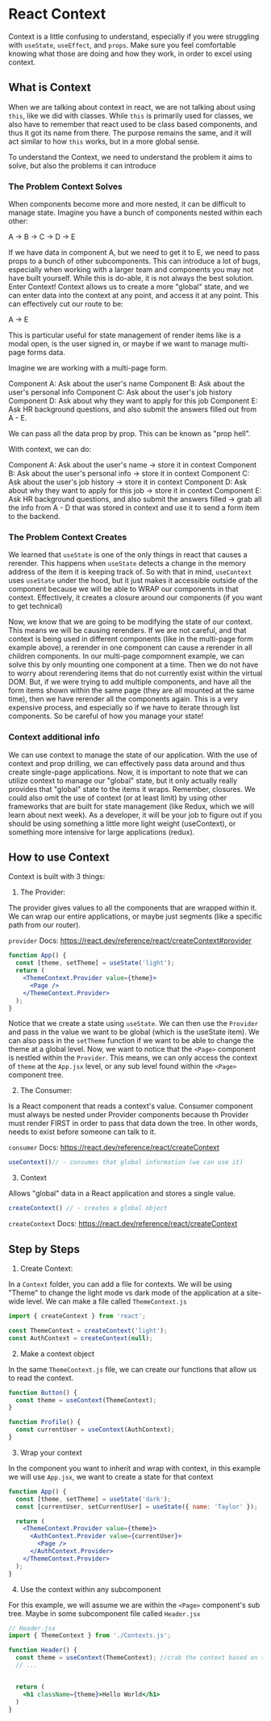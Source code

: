 # React Context

Context is a little confusing to understand, especially if you were struggling with `useState`, `useEffect`, and `props`. Make sure you feel comfortable knowing what those are doing and how they work, in order to excel using context.

## What is Context

When we are talking about context in react, we are not talking about using `this`, like we did with classes. While `this` is primarily used for classes, we also have to remember that react used to be class based components, and thus it got its name from there. The purpose remains the same, and it will act similar to how `this` works, but in a more global sense.

To understand the Context, we need to understand the problem it aims to solve, but also the problems it can introduce

### The Problem Context Solves

When components become more and more nested, it can be difficult to manage state. Imagine you have a bunch of components nested within each other:

A -> B -> C -> D -> E

If we have data in component A, but we need to get it to E, we need to pass props to a bunch of other subcomponents. This can introduce a lot of bugs, especially when working with a larger team and components you may not have built yourself. While this is do-able, it is not always the best solution. Enter Context! Context allows us to create a more "global" state, and we can enter data into the context at any point, and access it at any point. This can effectively cut our route to be:

A -> E

This is particular useful for state management of render items like is a modal open, is the user signed in, or maybe if we want to manage multi-page forms data.

Imagine we are working with a multi-page form.

Component A: Ask about the user's name
Component B: Ask about the user's personal info
Component C: Ask about the user's job history
Component D: Ask about why they want to apply for this job
Component E: Ask HR background questions, and also submit the answers filled out from A - E.

We can pass all the data prop by prop. This can be known as "prop hell".

With context, we can do:

Component A: Ask about the user's name -> store it in context
Component B: Ask about the user's personal info -> store it in context
Component C: Ask about the user's job history -> store it in context
Component D: Ask about why they want to apply for this job -> store it in context
Component E: Ask HR background questions, and also submit the answers filled -> grab all the info from A - D that was stored in context and use it to send a form item to the backend.


### The Problem Context Creates

We learned that `useState` is one of the only things in react that causes a rerender. This happens when `useState` detects a change in the memory address of the item it is keeping track of. So with that in mind, `useContext` uses `useState` under the hood, but it just makes it accessible outside of the component because we will be able to WRAP our components in that context. Effectively, it creates a closure around our components (if you want to get technical)

Now, we know that we are going to be modifying the state of our context. This means we will be causing rerenders. If we are not careful, and that context is being used in different components (like in the multi-page form example above), a rerender in one component can cause a rerender in all children components. In our multi-page compomnent example, we can solve this by only mounting one component at a time. Then we do not have to worry about rerendering items that do not currently exist within the virtual DOM. But, if we were trying to add multiple components, and have all the form items shown within the same page (they are all mounted at the same time), then we have rerender all the components again. This is a very expensive process, and especially so if we have to iterate through list components. So be careful of how you manage your state!

### Context additional info

We can use context to manage the state of our application. With the use of context and prop drilling, we can effectively pass data around and thus create single-page applications. Now, it is important to note that we can utilize context to manage our "global" state, but it only actually really provides that "global" state to the items it wraps. Remember, closures. We could also omit the use of context (or at least limit) by using other frameworks that are built for state management (like Redux, which we will learn about next week). As a developer, it will be your job to figure out if you should be using something a little more light weight (useContext), or something more intensive for large applications (redux).

## How to use Context

Context is built with 3 things:

1. The Provider:

The provider gives values to all the components that are wrapped within it. We can wrap our entire applications, or maybe just segments (like a specific path from our router).

`provider` Docs: https://react.dev/reference/react/createContext#provider


```jsx
function App() {
  const [theme, setTheme] = useState('light');
  return (
    <ThemeContext.Provider value={theme}>
      <Page />
    </ThemeContext.Provider>
  );
}

```


Notice that we create a state using `useState`. We can then use the `Provider` and pass in the value we want to be global (which is the useState item). We can also pass in the `setTheme` function if we want to be able to change the theme at a global level. Now, we want to notice that the `<Page>` component is nestled within the `Provider`. This means, we can only access the context of `theme` at the `App.jsx` level, or any sub level found within the `<Page>` component tree.

2. The Consumer:

Is a React component that reads a context's value. Consumer component must always be nested under Provider components because th Provider must render FIRST in order to pass that data down the tree. In other words, needs to exist before someone can talk to it.

`consumer` Docs: https://react.dev/reference/react/createContext

```js
useContext()// - consumes that global information (we can use it)
```

3. Context

Allows "global" data in a React application and stores a single value.

```js
createContext() // - creates a global object
```

`createContext` Docs: https://react.dev/reference/react/createContext



## Step by Steps

1. Create Context:

In a `Context` folder, you can add a file for contexts. We will be using "Theme" to change the light mode vs dark mode of the application at a site-wide level. We can make a file called `ThemeContext.js`

```js
import { createContext } from 'react';

const ThemeContext = createContext('light');
const AuthContext = createContext(null);
```


2. Make a context object

In the same `ThemeContext.js` file, we can create our functions that allow us to read the context.

```js
function Button() {
  const theme = useContext(ThemeContext);
}

function Profile() {
  const currentUser = useContext(AuthContext);
}
```


3. Wrap your context

In the component you want to inherit and wrap with context, in this example we will use `App.jsx`, we want to create a state for that context


```jsx
function App() {
  const [theme, setTheme] = useState('dark');
  const [currentUser, setCurrentUser] = useState({ name: 'Taylor' });

  return (
    <ThemeContext.Provider value={theme}>
      <AuthContext.Provider value={currentUser}>
        <Page />
      </AuthContext.Provider>
    </ThemeContext.Provider>
  );
}
```

4. Use the context within any subcomponent

For this example, we will assume we are within the `<Page>` component's sub tree. Maybe in some subcomponent file called `Header.jsx`

```jsx
// Header.jsx
import { ThemeContext } from './Contexts.js';

function Header() {
  const theme = useContext(ThemeContext); //crab the context based on the provider's value
  // ...


  return (
    <h1 className={theme}>Hello World</h1>
  )
}
```
